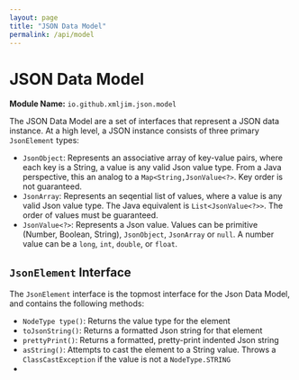 ```yaml
---
layout: page
title: "JSON Data Model"
permalink: /api/model
---
```

# JSON Data Model

**Module Name:** `io.github.xmljim.json.model`

The JSON Data Model are a set of interfaces that represent a JSON data instance.  At a high level, a JSON instance consists of three primary 
`JsonElement` types:


- `JsonObject`: Represents an associative array of key-value pairs, where each key is a String, a value is any valid Json value type. From a Java perspective,
  this an analog to a `Map<String,JsonValue<?>`.  Key order is not guaranteed.
- `JsonArray`: Represents an seqential list of values, where a value is any valid Json value type. The Java equivalent is `List<JsonValue<?>>`. The
  order of values must be guaranteed.
- `JsonValue<?>`: Represents a Json value. Values can be primitive (Number, Boolean, String), `JsonObject`, `JsonArray` or `null`.  A number value can be 
  a `long`, `int`, `double`, or `float`.
  
  
## `JsonElement` Interface

The `JsonElement` interface is the topmost interface for the Json Data Model, and contains the following methods:

- `NodeType type()`: Returns the value type for the element
- `toJsonString()`: Returns a formatted Json string for that element
- `prettyPrint()`: Returns a formatted, pretty-print indented Json string
- `asString()`: Attempts to cast the element to a String value. Throws a `ClassCastException` if the value is not a `NodeType.STRING`
- 


